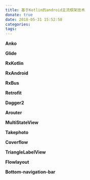 ```yaml
---
title: 基于Kotlin的android主流框架技术
donate: true
date: 2018-05-31 15:52:58
categories:
tags:
---
```


**Anko**

**Glide**

**RxKotlin**

**RxAndroid**

**RxBus**

**Retrofit**

**Dagger2**

**Arouter**

**MultiStateView**

**Takephoto**

**Coverflow**

**TriangleLabelView**

**Flowlayout**

**Bottom-navigation-bar**